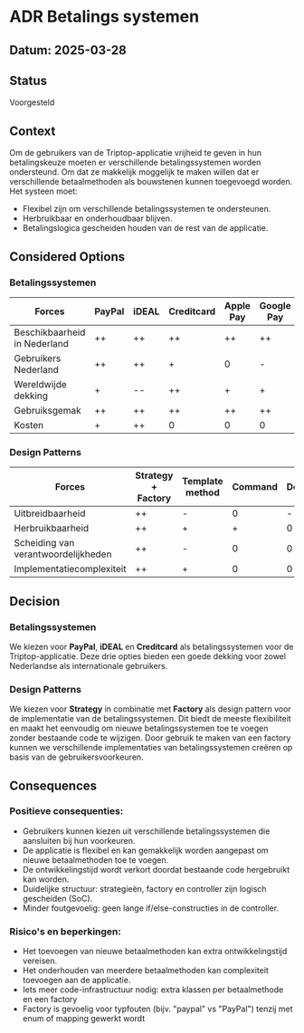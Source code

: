 # ADR Betalings systemen
## Datum: 2025-03-28

## Status
Voorgesteld

## Context
Om de gebruikers van de Triptop-applicatie vrijheid te geven in hun betalingskeuze moeten er verschillende betalingssystemen worden ondersteund. Om dat ze makkelijk moggelijk te maken willen dat er verschillende betaalmethoden als bouwstenen kunnen toegevoegd worden.
Het systeen moet:
- Flexibel zijn om verschillende betalingssystemen te ondersteunen.
- Herbruikbaar en onderhoudbaar blijven.
- Betalingslogica gescheiden houden van de rest van de applicatie.

## Considered Options
### Betalingssystemen
| Forces                       | PayPal | iDEAL | Creditcard | Apple Pay | Google Pay | Alipay |
|------------------------------|--------|-------|------------|-----------|-----------|--------|
| Beschikbaarheid in Nederland | ++     | ++    | ++         | ++        | ++        | --     |
| Gebruikers Nederland         | ++     |++| +          | 0         |-| --     |
| Wereldwijde dekking          |+|--|++|+|+| 0      |
| Gebruiksgemak                |++|++|++|++|++| -      |
| Kosten                       |+|++|0|0|0| -      |

### Design Patterns
| Forces                              | Strategy + Factory | Template method | Command | Decorator | Abstract Factory |
|-------------------------------------|--------------------|----------------|---------|-----------|------------------|
| Uitbreidbaarheid                    | ++                 | -              | 0       | -         | +                |
| Herbruikbaarheid                    | ++                 | +              | +       | 0         | +                |
| Scheiding van verantwoordelijkheden | ++                 | -              | 0       | 0         | +                |
| Implementatiecomplexiteit           | ++                 |+| 0       |0| --               |


## Decision
### Betalingssystemen
We kiezen voor **PayPal**, **iDEAL** en **Creditcard** als betalingssystemen voor de Triptop-applicatie. Deze drie opties bieden een goede dekking voor zowel Nederlandse als internationale gebruikers.
### Design Patterns
We kiezen voor **Strategy** in combinatie met **Factory** als design pattern voor de implementatie van de betalingssystemen. Dit biedt de meeste flexibiliteit en maakt het eenvoudig om nieuwe betalingssystemen toe te voegen zonder bestaande code te wijzigen. Door gebruik te maken van een factory kunnen we verschillende implementaties van betalingssystemen creëren op basis van de gebruikersvoorkeuren.

## Consequences
### Positieve consequenties:
- Gebruikers kunnen kiezen uit verschillende betalingssystemen die aansluiten bij hun voorkeuren.
- De applicatie is flexibel en kan gemakkelijk worden aangepast om nieuwe betaalmethoden toe te voegen.
- De ontwikkelingstijd wordt verkort doordat bestaande code hergebruikt kan worden.
- Duidelijke structuur: strategieën, factory en controller zijn logisch gescheiden (SoC).
- Minder foutgevoelig: geen lange if/else-constructies in de controller.
### Risico's en beperkingen:
- Het toevoegen van nieuwe betaalmethoden kan extra ontwikkelingstijd vereisen.
- Het onderhouden van meerdere betaalmethoden kan complexiteit toevoegen aan de applicatie.
- Iets meer code-infrastructuur nodig: extra klassen per betaalmethode en een factory
- Factory is gevoelig voor typfouten (bijv. "paypal" vs "PayPal") tenzij met enum of mapping gewerkt wordt



